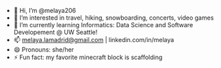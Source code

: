 - 👋 Hi, I’m @melaya206
- 👀 I’m interested in travel, hiking, snowboarding, concerts, video games
- 🌱 I’m currently learning Informatics: Data Science and Software Developement @ UW Seattle!
- 📫 melaya.lamadrid@gmail.com | linkedin.com/in/melaya
- 😄 Pronouns: she/her
- ⚡ Fun fact: my favorite minecraft block is scaffolding
